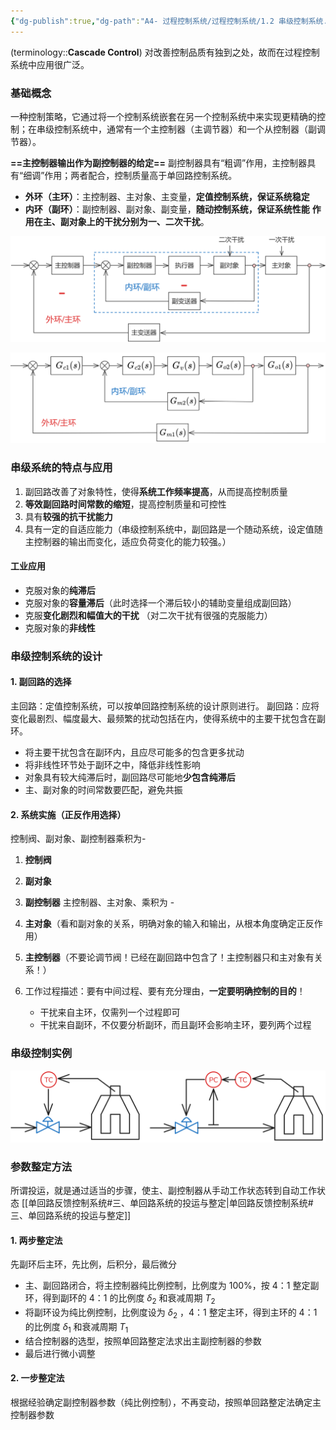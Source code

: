 ```yaml
---
{"dg-publish":true,"dg-path":"A4- 过程控制系统/过程控制系统/1.2 串级控制系统.md","permalink":"/A4- 过程控制系统/过程控制系统/1.2 串级控制系统/","dgPassFrontmatter":true,"noteIcon":"","created":"2024-06-03T15:48:11.000+08:00","updated":"2025-08-03T10:59:27.618+08:00"}
---
```



(terminology::**Cascade Control**)
对改善控制品质有独到之处，故而在过程控制系统中应用很广泛。
### 基础概念
一种控制策略，它通过将一个控制系统嵌套在另一个控制系统中来实现更精确的控制；在串级控制系统中，通常有一个主控制器（主调节器）和一个从控制器（副调节器）。

**==主控制器输出作为副控制器的给定==**
副控制器具有“粗调”作用，主控制器具有“细调”作用；两者配合，控制质量高于单回路控制系统。
- **外环（主环）**：主控制器、主对象、主变量，**定值控制系统，保证系统稳定**
- **内环（副环）**：副控制器、副对象、副变量，**随动控制系统，保证系统性能**
**作用在主、副对象上的干扰分别为一、二次干扰**。

![Functional files/Photo Resources/Pasted image 20250508175755.png](../img/user/Functional%20files/Photo%20Resources/Pasted%20image%2020250508175755.png)

![Functional files/Photo Resources/Pasted image 20250406225510.png](../img/user/Functional%20files/Photo%20Resources/Pasted%20image%2020250406225510.png)

### 串级系统的特点与应用
1. 副回路改善了对象特性，使得**系统工作频率提高**，从而提高控制质量
2. **等效副回路时间常数的缩短**，提高控制质量和可控性
3. 具有**较强的抗干扰能力**
4. 具有一定的自适应能力（串级控制系统中，副回路是一个随动系统，设定值随主控制器的输出而变化，适应负荷变化的能力较强。）

#### 工业应用
- 克服对象的**纯滞后**
- 克服对象的**容量滞后**（此时选择一个滞后较小的辅助变量组成副回路）
- 克服**变化剧烈和幅值大的干扰** （对二次干扰有很强的克服能力）
- 克服对象的**非线性**

### 串级控制系统的设计
#### 1. 副回路的选择
主回路：定值控制系统，可以按单回路控制系统的设计原则进行。
副回路：应将变化最剧烈、幅度最大、最频繁的扰动包括在内，使得系统中的主要干扰包含在副环。
- 将主要干扰包含在副环内，且应尽可能多的包含更多扰动
- 将非线性环节处于副环之中，降低非线性影响
- 对象具有较大纯滞后时，副回路尽可能地**少包含纯滞后**
- 主、副对象的时间常数要匹配，避免共振
#### 2. 系统实施（正反作用选择）
控制阀、副对象、副控制器乘积为-    
1. **控制阀**
2. **副对象**  
3. **副控制器**
主控制器、主对象、乘积为 -   
4. **主对象**（看和副对象的关系，明确对象的输入和输出，从根本角度确定正反作用）
5. **主控制器**（不要论调节阀！已经在副回路中包含了！主控制器只和主对象有关系！）

6. 工作过程描述：要有中间过程、要有充分理由，**一定要明确控制的目的**！
	- 干扰来自主环，仅需列一个过程即可
	- 干扰来自副环，不仅要分析副环，而且副环会影响主环，要列两个过程

### 串级控制实例
![Functional files/Photo Resources/Pasted image 20250510114910.png](../img/user/Functional%20files/Photo%20Resources/Pasted%20image%2020250510114910.png)


### 参数整定方法
所谓投运，就是通过适当的步骤，使主、副控制器从手动工作状态转到自动工作状态
[[单回路反馈控制系统#三、单回路系统的投运与整定\|单回路反馈控制系统#三、单回路系统的投运与整定]]
#### 1. 两步整定法    
先副环后主环，先比例，后积分，最后微分
- 主、副回路闭合，将主控制器纯比例控制，比例度为 100%，按 4：1 整定副环，得到副环的 4：1 的比例度 $\delta_{2}$ 和衰减周期 $T_{2}$
- 将副环设为纯比例控制，比例度设为 $\delta_{2}$ ，4：1 整定主环，得到主环的 4：1 的比例度 $\delta_{1}$ 和衰减周期 $T_{1}$
- 结合控制器的选型，按照单回路整定法求出主副控制器的参数
- 最后进行微小调整

#### 2. 一步整定法
根据经验确定副控制器参数（纯比例控制），不再变动，按照单回路整定法确定主控制器参数



